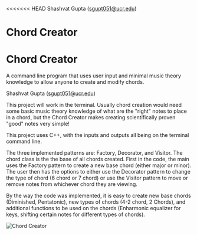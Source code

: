 <<<<<<< HEAD
Shashvat Gupta (sgupt051@ucr.edu)

Chord Creator
=======
# Chord Creator

A command line program that uses user input and minimal music theory knowledge to allow anyone to create and modify chords.

Shashvat Gupta (sgupt051@ucr.edu)


This project will work in the terminal. Usually chord creation would need some basic music theory 
knowledge of what are the "right" notes to place in a chord, but the Chord Creator makes creating 
scientifically proven "good" notes very simple!

This project uses C++, with the inputs and outputs all being on the terminal command line.



The three implemented patterns are: Factory, Decorator, and Visitor. The chord class is the the base of all chords created. First in the code, the main uses the Factory pattern to create a new base chord (either major or minor). The user then has the options to either use the Decorator pattern to change the type of chord (6 chord or 7 chord) or use the Visitor pattern to move or remove notes from whichever chord they are viewing.

By the way the code was implemented, it is easy to create new base chords (Diminished, Pentatonic), new types of chords (4-2 chord, 2 Chords), and additional functions to be used on the chords (Enharmonic equalizer for keys, shifting certain notes for different types of chords).

![Chord Creator](https://user-images.githubusercontent.com/45471982/84136672-7a7dad00-aa00-11ea-9043-f8359d40741a.png)

